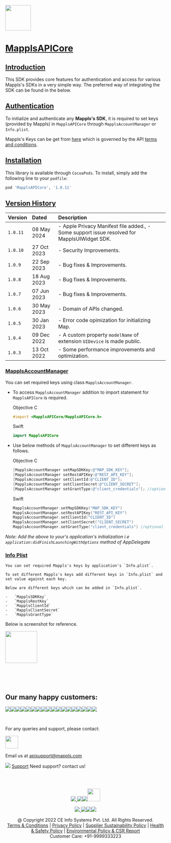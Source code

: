 [<img src="https://about.mappls.com/images/mappls-b-logo.svg" height="80"/> </p>](https://www.mapmyindia.com/api)

# [MapplsAPICore]()

## [Introduction](#Introduction)

This SDK provides core features for authentication and access for various Mappls's SDKs in a very simple way.
The preferred way of integrating the SDK can be found in the  below.

## [Authentication](#Authentication)

To initialize and authenticate any **Mappls's SDK**, it is required to set keys (provided by Mappls) in `MapplsAPICore` through `MapplsAccountManager` or `Info.plist`.

Mappls's Keys can be get from [here](http://about.mappls.com/api/signup) which is governed by the API [terms and conditions](https://about.mappls.com/api/terms-&-conditions).

## [Installation](#Installation)

This library is available through `CocoaPods`. To install, simply add the following line to your `podfile`:

```ruby
pod 'MapplsAPICore', '1.0.11'
```

## [Version History](#Version-History)

| Version | Dated | Description |
| :---- | :---- | :---- |
| `1.0.11 `| 08 May 2024 | - Apple Privacy Manifest file added., - Some support issue resolved for MapplsUIWidget SDK.|
| `1.0.10 `| 27 Oct 2023 | - Security Improvements.|
| `1.0.9 `| 22 Sep 2023 | - Bug fixes & Improvements.|
| `1.0.8 `| 18 Aug 2023 | - Bug fixes & Improvements.|
| `1.0.7 `| 07 Jun 2023 | - Bug fixes & Improvements.|
| `1.0.6 `| 30 May 2023 | - Domain of APIs changed.|
| `1.0.5 `| 30 Jan 2023 | - Error code opimization for initializing Map.|
| `1.0.4` | 09 Dec 2022 | - A custom property `modelName` of extension `UIDevice` is made public.|
| `1.0.3` | 13 Oct 2022 | - Some performance improvements and optimization.|

### [MapplsAccountManager](#MapplsAccountManager)

You can set required keys using class `MapplsAccountManager`.

 -  To access `MapplsAccountManager` addition to import statement for `MapplsAPICore` is required.

      Objective C
      ```objectivec
      #import <MapplsAPICore/MapplsAPICore.h>
      ```

      Swift
      ```swift
      import MapplsAPICore
      ```

-   Use below methods of `MapplsAccountManager` to set different keys as follows.

    Objective C
    ```objectivec
    [MapplsAccountManager setMapSDKKey:@"MAP_SDK_KEY"];
    [MapplsAccountManager setRestAPIKey:@"REST_API_KEY"];
    [MapplsAccountManager setClientId:@"CLIENT_ID"];
    [MapplsAccountManager setClientSecret:@"CLIENT_SECRET"];
    [MapplsAccountManager setGrantType:@"client_credentials"]; //optional
    ```
    Swift
    ```swift
    MapplsAccountManager.setMapSDKKey("MAP_SDK_KEY")
    MapplsAccountManager.setRestAPIKey("REST_API_KEY")
    MapplsAccountManager.setClientId("CLIENT_ID")
    MapplsAccountManager.setClientSecret("CLIENT_SECRET")
    MapplsAccountManager.setGrantType("client_credentials") //optional
    ```
  _Note: Add the above to your's application's initialization i.e `application:didFinishLaunchingWithOptions` method of AppDelegate_

### [Info Plist](#Info-Plist)

    You can set required Mappls's keys by application's `Info.plist`.

    To set different Mappls's keys add different keys in `Info.plist` and set value against each key.

    Below are different keys which can be added in `Info.plist`.

    -   `MapplsSDKKey`
    -   `MapplsRestKey`
    -   `MapplsClientId`
    -   `MapplsClientSecret`
    -   `MapplsGrantType`

Below is screenshot for reference.

[<img src="https://mmi-api-team.s3.amazonaws.com/Mappls-SDKs/Resources/set-keys-info-plist.png"  height="100"/> </p>](https://www.mapmyindia.com/api)


<br><br><br>

## Our many happy customers:

![](https://www.mapmyindia.com/api/img/logos1/PhonePe.png)![](https://www.mapmyindia.com/api/img/logos1/Arya-Omnitalk.png)![](https://www.mapmyindia.com/api/img/logos1/delhivery.png)![](https://www.mapmyindia.com/api/img/logos1/hdfc.png)![](https://www.mapmyindia.com/api/img/logos1/TVS.png)![](https://www.mapmyindia.com/api/img/logos1/Paytm.png)![](https://www.mapmyindia.com/api/img/logos1/FastTrackz.png)![](https://www.mapmyindia.com/api/img/logos1/ICICI-Pru.png)![](https://www.mapmyindia.com/api/img/logos1/LeanBox.png)![](https://www.mapmyindia.com/api/img/logos1/MFS.png)![](https://www.mapmyindia.com/api/img/logos1/TTSL.png)![](https://www.mapmyindia.com/api/img/logos1/Novire.png)![](https://www.mapmyindia.com/api/img/logos1/OLX.png)![](https://www.mapmyindia.com/api/img/logos1/sun-telematics.png)![](https://www.mapmyindia.com/api/img/logos1/Sensel.png)![](https://www.mapmyindia.com/api/img/logos1/TATA-MOTORS.png)![](https://www.mapmyindia.com/api/img/logos1/Wipro.png)![](https://www.mapmyindia.com/api/img/logos1/Xamarin.png)

<br>

For any queries and support, please contact:

[<img src="https://about.mappls.com/images/mappls-b-logo.svg" height="40"/> </p>](https://about.mappls.com/api/)

Email us at [apisupport@mappls.com](mailto:apisupport@mappls.com)

![](https://www.mapmyindia.com/api/img/icons/support.png)
[Support](https://about.mappls.com/contact/)
Need support? contact us!

<br></br>

[<p align="center"> <img src="https://www.mapmyindia.com/api/img/icons/stack-overflow.png"/> ](https://stackoverflow.com/questions/tagged/mappls-api)[![](https://www.mapmyindia.com/api/img/icons/blog.png)](https://about.mappls.com/blog/)[![](https://www.mapmyindia.com/api/img/icons/gethub.png)](https://github.com/mappls-api)[<img src="https://mmi-api-team.s3.ap-south-1.amazonaws.com/API-Team/npm-logo.one-third%5B1%5D.png" height="40"/> </p>](https://www.npmjs.com/org/mapmyindia) 

[<p align="center"> <img src="https://www.mapmyindia.com/june-newsletter/icon4.png"/> ](https://www.facebook.com/Mapplsofficial)[![](https://www.mapmyindia.com/june-newsletter/icon2.png)](https://twitter.com/mappls)[![](https://www.mapmyindia.com/newsletter/2017/aug/llinkedin.png)](https://www.linkedin.com/company/mappls/)[![](https://www.mapmyindia.com/june-newsletter/icon3.png)](https://www.youtube.com/channel/UCAWvWsh-dZLLeUU7_J9HiOA)

<div align="center">@ Copyright 2022 CE Info Systems Pvt. Ltd. All Rights Reserved.</div>

<div align="center"> <a href="https://about.mappls.com/api/terms-&-conditions">Terms & Conditions</a> | <a href="https://www.mappls.com/about/privacy-policy">Privacy Policy</a> | <a href="https://www.mappls.com/pdf/mappls-sustainability-policy-healt-labour-rules-supplir-sustainability.pdf">Supplier Sustainability Policy</a> | <a href="https://www.mappls.com/pdf/Health-Safety-Management.pdf">Health & Safety Policy</a> | <a href="https://www.mappls.com/pdf/Environment-Sustainability-Policy-CSR-Report.pdf">Environmental Policy & CSR Report</a>

<div align="center">Customer Care: +91-9999333223</div>
